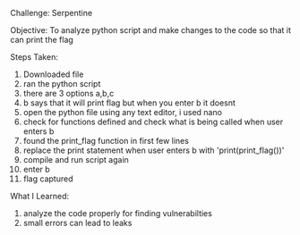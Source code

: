 Challenge: Serpentine

Objective:
To analyze python script and make changes to the code so that it can print the flag

Steps Taken:
1. Downloaded file
2. ran the python script
3. there are 3 options a,b,c
4. b says that it will print flag but when you enter b it doesnt
5. open the python file using any text editor, i used nano
6. check for functions defined and check what is being called when user enters b
7. found the print_flag function in first few lines
8. replace the print statement when user enters b with 'print(print_flag())'
9. compile and run script again
10. enter b
11. flag captured


What I Learned:
1. analyze the code properly for finding vulnerabilties
2. small errors can lead to leaks

